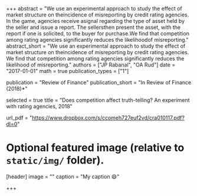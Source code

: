 +++
abstract = "We use an experimental approach to study the effect of market structure on theincidence of misreporting by credit rating agencies.  In the game, agencies receive asignal regarding the type of asset held by the seller and issue a report.  The sellersthen present the asset, with the report if one is solicited, to the buyer for purchase.We find that competition among rating agencies significantly reduces the likelihoodof misreporting."
abstract_short = "We use an experimental approach to study the effect of market structure on theincidence of misreporting by credit rating agencies. We find that competition among rating agencies significantly reduces the likelihood of misreporting."
authors = ["JP Rabanal", "OA Rud"]
date = "2017-01-01"
math = true
publication_types = ["1"]

publication = "Review of Finance"
publication_short = "In Review of Finance (2018)*"

selected = true
title = "Does competition affect truth-telling? An experiment with rating agencies, 2018"

url_pdf = "https://www.dropbox.com/s/ccomeh727euf2vd/cra010117.pdf?dl=0"

# Optional featured image (relative to `static/img/` folder).
[header]
image = ""
caption = "My caption :smile:"

+++
